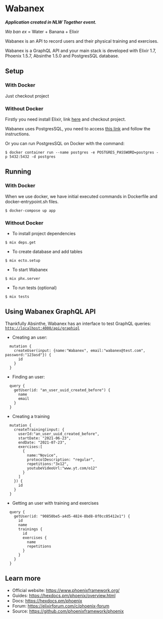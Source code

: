 # Wabanex

***Application created in NLW Together event.***

*Wa ban ex* = Water + Banana + Elixir

Wabanex is an API to record users and their physical training and exercises.

Wabanex is a GraphQL API and your main stack is developed with Elixir 1.7, Phoenix 1.5.7, Absinthe 1.5.0 and PostgresSQL database.

## Setup

### With Docker

  Just checkout project

### Without Docker

  Firstly you need install Elixir, link [here](https://elixir-lang.org/install.html) and checkout project.

  Wabanex uses PostgresSQL, you need to access [this link](https://www.postgresql.org/download/) and follow the instructions.

  Or you can run PostgresSQL on Docker with the command:
  ```
  $ docker container run --name postgres -e POSTGRES_PASSWORD=postgres -p 5432:5432 -d postgres
  ```

## Running

### With Docker
  When we use docker, we have initial executed commands in Dockerfile and docker-entrypoint.sh files.

  ```
  $ docker-compose up app
  ```

### Without Docker

  * To install project dependencies
  ```
  $ mix deps.get
  ```

  * To create database and add tables
  ```
  $ mix ecto.setup
  ```

  * To start Wabanex
  ```
  $ mix phx.server
  ```

  * To run tests (optional)
  ```
  $ mix tests
  ```

## Using Wabanex GraphQL API

  Thankfully Absinthe, Wabanex has an interface to test GraphQL queries: [`http://localhost:4000/api/graphiql`](http://localhost:4000/api/graphiql)

  * Creating an user:
  ```
    mutation {
      createUser(input: {name:"Wabanex", email:"wabanex@test.com", password:"123asd"}) {
        id
      }
    }
  ```

  * Finding an user:
  ```
    query {
      getUser(id: "an_user_uuid_created_before") {
        name
        email
      }
    }
  ```

  * Creating a training
  ```
    mutation {
      createTraining(input: {
        userId:"an_user_uuid_created_before",
        startDate: "2021-06-23",
        endDate: "2021-07-23",
        exercises:[
          {
            name:"Novice",
            protocolDescription: "regular",
            repetitions:"3x12",
            youtubeVideoUrl:"www.yt.com/o12"
          }
        ]
      }) {
        id
      }
    }
  ```

  * Getting an user with training and exercises
  ```
    query {
      getUser(id: "90850be5-a4d5-4824-8bd8-8f0cc05412e1") {
        id
        name
        trainings {
          id
          exercises {
            name
            repetitions
          }
        }
      }
    }
  ```

## Learn more

  * Official website: https://www.phoenixframework.org/
  * Guides: https://hexdocs.pm/phoenix/overview.html
  * Docs: https://hexdocs.pm/phoenix
  * Forum: https://elixirforum.com/c/phoenix-forum
  * Source: https://github.com/phoenixframework/phoenix

